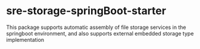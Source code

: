 # sre-storage-springBoot-starter
This package supports automatic assembly of file storage services in the springboot environment, and also supports external embedded storage type implementation
